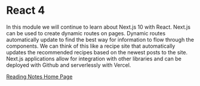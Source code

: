 # React 4

In this module we will continue to learn about Next.js 10 with React. Next.js can be used to create dynamic routes on pages. Dynamic routes automatically update to find the best way for information to flow through the components. We can think of this like a recipe site that automatically updates the recommended recipes based on the newest posts to the site.  Next.js applications allow for integration with other libraries and can be deployed with Github and serverlessly with Vercel. 

[Reading Notes Home Page](README.md)